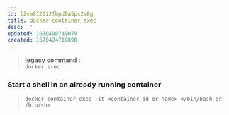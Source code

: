 ```yaml
---
id: l2vm8120i2fbpd9a5ps2s8g
title: docker container exec
desc: ''
updated: 1670498749078
created: 1670424710890
---
```


> **legacy command** :  
> `docker exec`

### Start a shell in an already running container

> `docker container exec -it <container_id or name> </bin/bash or /bin/sh>`
